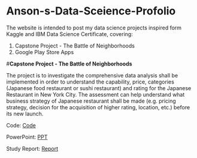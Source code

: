 # Anson-s-Data-Sceience-Profolio
The website is intended to post my data science projects inspired form Kaggle and IBM Data Science Certificate, covering:
  1. Capstone Project - The Battle of Neighborhoods
  2. Google Play Store Apps 


#**Capstone Project - The Battle of Neighborhoods**

The project is to investigate the comprehensive data analysis shall be implemented in order to understand the capability, price, categories (Japanese food restaurant or sushi restaurant) and rating for the Japanese Restaurant in New York City. The assessment can help understand what business strategy of Japanese restaurant shall be made (e.g. pricing strategy, decision for the acquisition of higher rating, location, etc.) before its new launch. 

Code:
[Code](https://github.com/ansonlalu/Anson-s-Data-Sceience-Profolio/blob/master/Capstone%20Project%20-%20The%20Battle%20of%20Neighborhoods%20(Latest)%20(1).ipynb)

PowerPoint:
[PPT](https://github.com/ansonlalu/Anson-s-Data-Sceience-Profolio/blob/master/Capstone%20Project%20-%20The%20Battle%20of%20Neighborhoods_PPT.pdf)

Study Report:
[Report](https://github.com/ansonlalu/Anson-s-Data-Sceience-Profolio/blob/master/Capstone%20Project%20-%20The%20Battle%20of%20Neighborhoods%20(Week%202)_Report.pdf)

